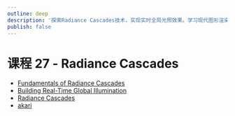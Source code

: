 ```yaml
---
outline: deep
description: '探索Radiance Cascades技术，实现实时全局光照效果。学习现代图形渲染中的高级光照技术和性能优化方法。'
publish: false
---
```


# 课程 27 - Radiance Cascades

-   [Fundamentals of Radiance Cascades]
-   [Building Real-Time Global Illumination]
-   [Radiance Cascades]
-   [akari]

[Fundamentals of Radiance Cascades]: https://m4xc.dev/articles/fundamental-rc/
[Building Real-Time Global Illumination]: https://jason.today/gi
[Radiance Cascades]: https://jason.today/rc
[akari]: https://akari.lusion.co/#home
